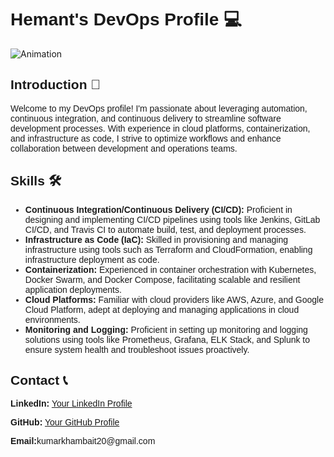 <h1 style="font-family: Arial, sans-serif;"> Hemant's DevOps Profile 💻</h1>
<img src="https://res.cloudinary.com/practicaldev/image/fetch/s--xAAdUtiT--/c_imagga_scale,f_auto,fl_progressive,h_500,q_66,w_1000/https://dev-to-uploads.s3.amazonaws.com/i/zu5cr0j2qczswka4wh39.gif" alt="Animation">

<h2 style="font-family: Arial, sans-serif;">Introduction 🚀</h2>
<p style="font-family: Arial, sans-serif;">Welcome to my DevOps profile! I'm passionate about leveraging automation, continuous integration, and continuous delivery to streamline software development processes. With experience in cloud platforms, containerization, and infrastructure as code, I strive to optimize workflows and enhance collaboration between development and operations teams.</p>

<h2 style="font-family: Arial, sans-serif;">Skills 🛠️</h2>
<ul style="font-family: Arial, sans-serif;">
    <li><strong>Continuous Integration/Continuous Delivery (CI/CD):</strong> Proficient in designing and implementing CI/CD pipelines using tools like Jenkins, GitLab CI/CD, and Travis CI to automate build, test, and deployment processes.</li>
    <li><strong>Infrastructure as Code (IaC):</strong> Skilled in provisioning and managing infrastructure using tools such as Terraform and CloudFormation, enabling infrastructure deployment as code.</li>
    <li><strong>Containerization:</strong> Experienced in container orchestration with Kubernetes, Docker Swarm, and Docker Compose, facilitating scalable and resilient application deployments.</li>
    <li><strong>Cloud Platforms:</strong> Familiar with cloud providers like AWS, Azure, and Google Cloud Platform, adept at deploying and managing applications in cloud environments.</li>
    <li><strong>Monitoring and Logging:</strong> Proficient in setting up monitoring and logging solutions using tools like Prometheus, Grafana, ELK Stack, and Splunk to ensure system health and troubleshoot issues proactively.</li>
</ul>


<h2 style="font-family: Arial, sans-serif;">Contact 📞</h2>
<p style="font-family: Arial, sans-serif;"><strong>LinkedIn:</strong> <a href="https://www.linkedin.com/in/hemant-khambait-96ab12206/">Your LinkedIn Profile</a></p>
<p style="font-family: Arial, sans-serif;"><strong>GitHub:</strong> <a href="https://github.com/He-mant9">Your GitHub Profile</a></p>
<p style="font-family: Arial, sans-serif;"><strong>Email:</strong>kumarkhambait20@gmail.com</p>


